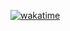 [![wakatime](https://wakatime.com/badge/github/krovorgen/opg-game-app.svg)](https://wakatime.com/badge/github/krovorgen/opg-game-app)
